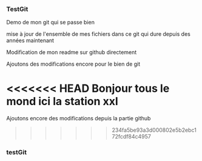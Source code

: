 ### TestGit ###

Demo de mon git qui se passe bien

mise à jour de l'ensemble de mes fichiers dans ce git qui dure depuis des années maintenant

Modification de mon readme sur github directement

Ajoutons des modifications encore pour le bien de git

<<<<<<< HEAD
Bonjour tous le mond ici la station xxl
=======
Ajoutons encore des modifications depuis la partie github
>>>>>>> 234fa5be93a3d000802e5b2ebc172fcdf84c4957

### testGit ###
